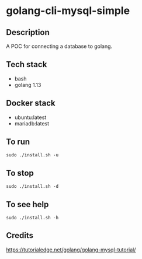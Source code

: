 # golang-cli-mysql-simple

## Description
A POC for connecting a database to golang.

## Tech stack
- bash
- golang 1.13

## Docker stack
- ubuntu:latest
- mariadb:latest

## To run
`sudo ./install.sh -u`

## To stop
`sudo ./install.sh -d`

## To see help
`sudo ./install.sh -h`

## Credits
https://tutorialedge.net/golang/golang-mysql-tutorial/
